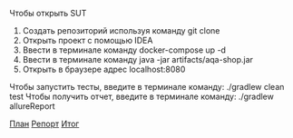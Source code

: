 
Чтобы открыть SUT
1. Создать репозиторий используя команду git clone
2. Открыть проект с помощью IDEA
3. Ввести в терминале команду docker-compose up -d
4. Ввести в терминале команду java -jar artifacts/aqa-shop.jar
5. Открыть в браузере адрес localhost:8080

Чтобы запустить тесты, введите в терминале команду: ./gradlew clean test
Чтобы получить отчет, введите в терминале команду: ./gradlew allureReport

[План](https://github.com/Alexchb2/Finalwork/blob/master/docs/Plan.md)
[Репорт](https://github.com/Alexchb2/Finalwork/blob/master/docs/Report.md)
[Итог](https://github.com/Alexchb2/Finalwork/blob/master/docs/Summary.md)

